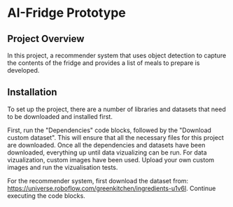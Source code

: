 # AI-Fridge Prototype

## Project Overview
In this project, a recommender system that uses object detection to capture the contents of the fridge and provides a list of meals to prepare is developed.

## Installation

To set up the project, there are a number of libraries and datasets that need to be downloaded and installed first.

First, run the "Dependencies" code blocks, followed by the "Download custom dataset". This will ensure that all the necessary files for this project are downloaded. Once all the dependencies and datasets have been downloaded, everything up until data vizualizing can be run. For data vizualization, custom images have been used. Upload your own custom images and run the vizualisation tests.

For the recommender system, first download the dataset from: https://universe.roboflow.com/greenkitchen/ingredients-u1v6l. Continue executing the code blocks.
